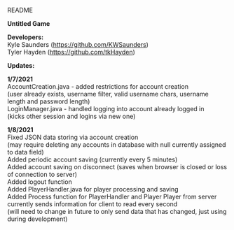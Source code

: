 README

**Untitled Game**

**Developers:**  
Kyle Saunders (https://github.com/KWSaunders)  
Tyler Hayden (https://github.com/tkHayden)  

**Updates:**  

**1/7/2021**  
AccountCreation.java - added restrictions for account creation  
(user already exists, username filter, valid username chars, username length and password length)  
LoginManager.java - handled logging into account already logged in  
(kicks other session and logins via new one)  

**1/8/2021**  
Fixed JSON data storing via account creation  
(may require deleting any accounts in database with null currently assigned to data field)   
Added periodic account saving (currently every 5 minutes)   
Added account saving on disconnect (saves when browser is closed or loss of connection to server)  
Added logout function   
Added PlayerHandler.java for player processing and saving  
Added Process function for PlayerHandler and Player 
Player from server currently sends information for client to read every second  
(will need to change in future to only send data that has changed, just using during development)  
